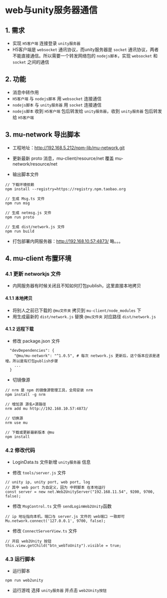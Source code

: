 # web与unity服务器通信
  <!-- - [1. 需求](#1-需求)
  - [2. 功能](#2-功能)
  - [3. mu-network 导出脚本](#3-mu-network-导出脚本)
  - [4. mu-client 布置环境](#4-mu-client-布置环境)
    - [4.1. 更新 networkjs 文件](#41-更新-networkjs-文件)
      - [4.1.1. 本地拷贝](#411-本地拷贝)
      - [4.1.2. 远程下载](#412-远程下载)
    - [4.2. 修改代码](#42-修改代码)
    - [4.3. 运行脚本](#43-运行脚本) -->

## 1. 需求
- 实现 `H5客户端` 连接登录 `unity服务器`
- H5客户端是 `websocket` 通讯协议，而unity服务器是 `socket` 通讯协议，两者不能直接通信。所以需要一个转发网络包的 `nodejs脚本`，实现 `websocket` 和 `socket` 之间的通信

## 2. 功能
- 消息中转作用
- `H5客户端` 与 `nodejs脚本` 用 `websocket` 连接通信
- `nodejs脚本` 与 `unity服务器` 用 `socket` 连接通信
- `nodejs脚本` 收到 `H5客户端` 包后转发给 `unity服务器`，收到 `unity服务器` 包后转发给 `H5客户端`

## 3. mu-network 导出脚本

- 工程地址：http://192.168.5.212/npm-lib/mu-network.git

- 更新最新 proto 消息，mu-client/resource/net 覆盖 mu-network/resource/net

- 输出脚本文件

~~~
// 下载环境依赖
npm install --registry=https://registry.npm.taobao.org

// 生成 Msg.ts 文件
npm run msg

// 生成 netmsg.js 文件
npm run proto

// 生成 dist/network.js 文件
npm run build
~~~

- 打包部署内网服务器：http://192.168.10.57:4873/  略。。。

## 4. mu-client 布置环境

### 4.1 更新 networkjs 文件
- 内网服务器有时候关闭且不知如何打包publish，这里直接本地拷贝

#### 4.1.1 本地拷贝

- 将别人之前已下载的 `@mu文件夹` 拷贝到 `mu-client/node_modules` 下
- 用生成最新的 `dist/network.js` 替换 `@mu文件夹` 对应路径 `dist/network.js`

#### 4.1.2 远程下载

- 修改 package.json 文件

~~~
  "devDependencies": {
    "@mu/mu-network": "^1.0.5", # 每次 network.js 更新后，这个版本应该是递增。所以是有打包publish步骤
    ...
  }
~~~

- 切镜像源

~~~
// nrm 是 npm 的镜像源管理工具，全局安装 nrm
npm install -g nrm

// 增加源 源名+源路径
nrm add mu http://192.168.10.57:4873/

// 切换源
nrm use mu

// 下载或更新最新版本 @mu
npm install
~~~

### 4.2 修改代码

- LoginData.ts 文件新增 `unity服务器` 信息

- 修改 `tools/server.js` 文件

~~~
// unity ip, unity port, web port, log
// 其中 web port 为自定义，因为 中转脚本 在本地运行
const server = new net.Web2UnityServer("192.168.11.54", 9200, 9700, false);
~~~

- 修改 `MsgControl.ts` 文件 `sendLoginWeb2Unity`函数

~~~
// ip 地址指向本机，端口与 server.js 文件的 web端口 一致即可
Mu.network.connect('127.0.0.1', 9700, false);
~~~

- 修改 `ConnectServerView.ts` 文件

~~~
// 开启 web2Unity 按钮
this.view.getChild("btn_webToUnity").visible = true;
~~~

### 4.3 运行脚本

- 运行脚本

~~~
npm run web2unity
~~~

- 运行游戏 选择 `unity服务器` 并点击 `web2Unity按钮`


